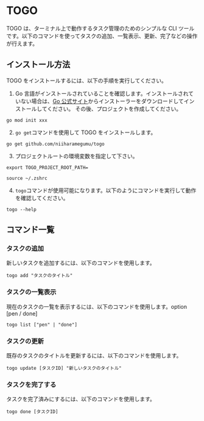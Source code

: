 # TOGO

TOGO は、ターミナル上で動作するタスク管理のためのシンプルな CLI ツールです。以下のコマンドを使ってタスクの追加、一覧表示、更新、完了などの操作が行えます。

## インストール方法

TOGO をインストールするには、以下の手順を実行してください。

1. Go 言語がインストールされていることを確認します。インストールされていない場合は、[Go 公式サイト](https://golang.org/)からインストーラーをダウンロードしてインストールしてください。
   その後、プロジェクトを作成してください。

```
go mod init xxx
```

2. `go get`コマンドを使用して TOGO をインストールします。

```shell
go get github.com/niiharamegumu/togo
```

3. プロジェクトルートの環境変数を指定して下さい。

```
export TOGO_PROJECT_ROOT_PATH=
```

```
source ~/.zshrc
```

4. `togo`コマンドが使用可能になります。以下のようにコマンドを実行して動作を確認してください。

```
togo --help
```

## コマンド一覧

### タスクの追加

新しいタスクを追加するには、以下のコマンドを使用します。

```
togo add "タスクのタイトル"
```

### タスクの一覧表示

現在のタスクの一覧を表示するには、以下のコマンドを使用します。option [pen / done]

```
togo list ["pen" | "done"]
```

### タスクの更新

既存のタスクのタイトルを更新するには、以下のコマンドを使用します。

```
togo update [タスクID] "新しいタスクのタイトル"
```

### タスクを完了する

タスクを完了済みにするには、以下のコマンドを使用します。

```
togo done [タスクID]
```

